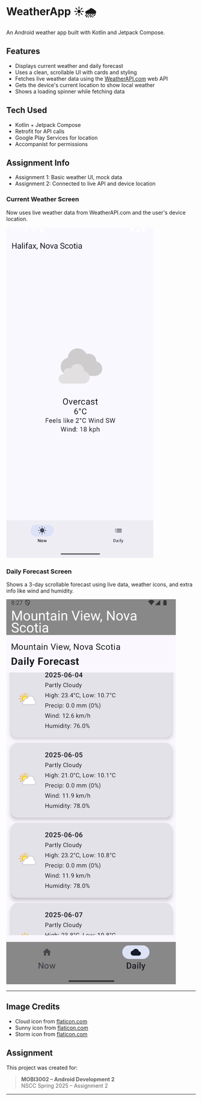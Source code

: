 # WeatherApp ☀️🌧️

An Android weather app built with Kotlin and Jetpack Compose.

## Features

- Displays current weather and daily forecast
- Uses a clean, scrollable UI with cards and styling
- Fetches live weather data using the [WeatherAPI.com](https://www.weatherapi.com/) web API
- Gets the device's current location to show local weather
- Shows a loading spinner while fetching data

## Tech Used

- Kotlin + Jetpack Compose
- Retrofit for API calls
- Google Play Services for location
- Accompanist for permissions

## Assignment Info

- Assignment 1: Basic weather UI, mock data
- Assignment 2: Connected to live API and device location


### Current Weather Screen  
Now uses live weather data from WeatherAPI.com and the user's device location.

![Current Weather](https://github.com/minlcve/WeatherApp/blob/main/app/src/main/java/com/example/weatherapps/screenshots/current.png?raw=true)

### Daily Forecast Screen  
Shows a 3-day scrollable forecast using live data, weather icons, and extra info like wind and humidity.

![Daily Forecast](https://github.com/minlcve/WeatherApp/blob/main/app/src/main/java/com/example/weatherapps/screenshots/daily%20part%202.png?raw=true)

---

## Image Credits

- Cloud icon from [flaticon.com](https://www.flaticon.com/)
- Sunny icon from [flaticon.com](https://www.flaticon.com/)
- Storm icon from [flaticon.com](https://www.flaticon.com/)



## Assignment

This project was created for:
> **MOBI3002 – Android Development 2**  
> NSCC Spring 2025 – Assignment 2

---

